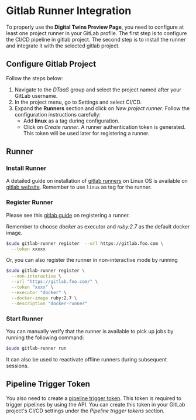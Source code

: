 # Gitlab Runner Integration

To properly use the __Digital Twins Preview Page__, you need to
configure at least one project runner in your GitLab profile.
The first step is to configure the CI/CD pipeline in gitlab project.
The second step is to install the runner and integrate it
with the selected gitlab project.

## Configure Gitlab Project

Follow the steps below:

1. Navigate to the _DTaaS_ group and select the project named after your
   GitLab username.
1. In the project menu, go to Settings and select CI/CD.
1. Expand the __Runners__ section and click on _New project runner_. Follow the
   configuration instructions carefully:
   - Add __linux__ as a tag during configuration.
   - Click on _Create runner_. A runner authentication token is generated.
     This token will be used later for registering a runner.

## Runner

### Install Runner

A detailed guide on installation of
[gitlab runners](https://docs.gitlab.com/runner/install/)
on Linux OS is available on
[gitlab website](https://docs.gitlab.com/runner/install/linux-repository.html).
Remember to use `linux` as tag for the runner.

### Register Runner

Please see this [gitlab guide](https://docs.gitlab.com/runner/register/)
on registering a runner.

Remember to choose _docker_ as executor and _ruby:2.7_ as
the default docker image.

```bash
$sudo gitlab-runner register  --url https://gitlab.foo.com \
  --token xxxxx
```

Or, you can also register the runner in non-interactive mode by running

```bash
$sudo gitlab-runner register \
  --non-interactive \
  --url "https://gitlab.foo.com/" \
  --token "xxxx" \
  --executor "docker" \
  --docker-image ruby:2.7 \
  --description "docker-runner"
```

### Start Runner

You can manually verify that the runner is available to pick up jobs by running
the following command:

```bash
$sudo gitlab-runner run
```

It can also be used to reactivate offline runners during subsequent sessions.

## Pipeline Trigger Token

You also need to create a
[pipeline trigger token](https://archives.docs.gitlab.com/16.4/ee/ci/triggers/index.html).
This token is required to trigger pipelines by using the API.
You can create this token in your GitLab project's CI/CD settings under
the *Pipeline trigger tokens* section.